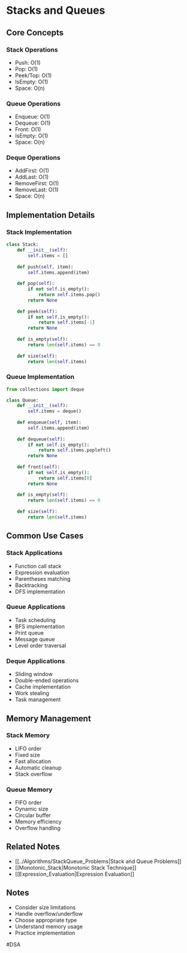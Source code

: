 # Stacks and Queues

## Core Concepts

### Stack Operations
- Push: O(1)
- Pop: O(1)
- Peek/Top: O(1)
- IsEmpty: O(1)
- Space: O(n)

### Queue Operations
- Enqueue: O(1)
- Dequeue: O(1)
- Front: O(1)
- IsEmpty: O(1)
- Space: O(n)

### Deque Operations
- AddFirst: O(1)
- AddLast: O(1)
- RemoveFirst: O(1)
- RemoveLast: O(1)
- Space: O(n)

## Implementation Details

### Stack Implementation
```python
class Stack:
    def __init__(self):
        self.items = []
    
    def push(self, item):
        self.items.append(item)
    
    def pop(self):
        if not self.is_empty():
            return self.items.pop()
        return None
    
    def peek(self):
        if not self.is_empty():
            return self.items[-1]
        return None
    
    def is_empty(self):
        return len(self.items) == 0
    
    def size(self):
        return len(self.items)
```

### Queue Implementation
```python
from collections import deque

class Queue:
    def __init__(self):
        self.items = deque()
    
    def enqueue(self, item):
        self.items.append(item)
    
    def dequeue(self):
        if not self.is_empty():
            return self.items.popleft()
        return None
    
    def front(self):
        if not self.is_empty():
            return self.items[0]
        return None
    
    def is_empty(self):
        return len(self.items) == 0
    
    def size(self):
        return len(self.items)
```

## Common Use Cases

### Stack Applications
- Function call stack
- Expression evaluation
- Parentheses matching
- Backtracking
- DFS implementation

### Queue Applications
- Task scheduling
- BFS implementation
- Print queue
- Message queue
- Level order traversal

### Deque Applications
- Sliding window
- Double-ended operations
- Cache implementation
- Work stealing
- Task management

## Memory Management

### Stack Memory
- LIFO order
- Fixed size
- Fast allocation
- Automatic cleanup
- Stack overflow

### Queue Memory
- FIFO order
- Dynamic size
- Circular buffer
- Memory efficiency
- Overflow handling

## Related Notes
- [[../Algorithms/StackQueue_Problems|Stack and Queue Problems]]
- [[Monotonic_Stack|Monotonic Stack Technique]]
- [[Expression_Evaluation|Expression Evaluation]]

## Notes
- Consider size limitations
- Handle overflow/underflow
- Choose appropriate type
- Understand memory usage
- Practice implementation 

#DSA